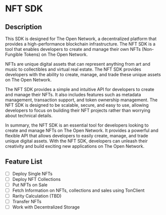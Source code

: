 # NFT SDK

## Description 

This SDK is designed for The Open Network, a decentralized platform that provides a high-performance blockchain infrastructure. The NFT SDK is a tool that enables developers to create and manage their own NFTs (Non-Fungible Tokens) on The Open Network.

NFTs are unique digital assets that can represent anything from art and music to collectibles and virtual real estate. The NFT SDK provides developers with the ability to create, manage, and trade these unique assets on The Open Network.

The NFT SDK provides a simple and intuitive API for developers to create and manage their NFTs. It also includes features such as metadata management, transaction support, and token ownership management. The NFT SDK is designed to be scalable, secure, and easy to use, allowing developers to focus on building their NFT projects rather than worrying about technical details.

In summary, the NFT SDK is an essential tool for developers looking to create and manage NFTs on The Open Network. It provides a powerful and flexible API that allows developers to easily create, manage, and trade unique digital assets. With the NFT SDK, developers can unleash their creativity and build exciting new applications on The Open Network.

## Feature List

- [ ]  Deploy Single NFTs
- [ ]  Deploy NFT Collections
- [ ]  Put NFTs on Sale
- [ ]  Fetch Information on NFTs, collections and sales using TonClient
- [ ]  Rarity Calculation (TBD)
- [ ]  Transfer NFTs
- [ ]  Work with Decentralized Storage
